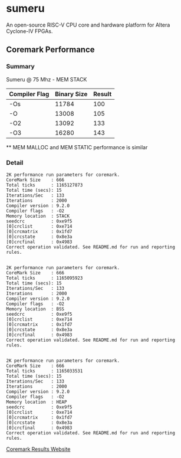 # sumeru
  An open-source RISC-V CPU core and hardware platform for Altera Cyclone-IV FPGAs.

## Coremark Performance

### Summary

Sumeru @ 75 Mhz - MEM STACK

Compiler Flag | Binary Size | Result
------------- | ----------- | ------
-Os | 11784 | 100
-O | 13008 | 105
-O2 | 13092 | 133
-O3 | 16280 | 143

** MEM MALLOC and MEM STATIC performance is similar


### Detail

```
2K performance run parameters for coremark.
CoreMark Size    : 666
Total ticks      : 1165127873
Total time (secs): 15
Iterations/Sec   : 133
Iterations       : 2000
Compiler version : 9.2.0
Compiler flags   : -O2
Memory location  : STACK
seedcrc          : 0xe9f5
[0]crclist       : 0xe714
[0]crcmatrix     : 0x1fd7
[0]crcstate      : 0x8e3a
[0]crcfinal      : 0x4983
Correct operation validated. See README.md for run and reporting rules.


2K performance run parameters for coremark.
CoreMark Size    : 666
Total ticks      : 1165095923
Total time (secs): 15
Iterations/Sec   : 133
Iterations       : 2000
Compiler version : 9.2.0
Compiler flags   : -O2
Memory location  : BSS
seedcrc          : 0xe9f5
[0]crclist       : 0xe714
[0]crcmatrix     : 0x1fd7
[0]crcstate      : 0x8e3a
[0]crcfinal      : 0x4983
Correct operation validated. See README.md for run and reporting rules.


2K performance run parameters for coremark.
CoreMark Size    : 666
Total ticks      : 1165033531
Total time (secs): 15
Iterations/Sec   : 133
Iterations       : 2000
Compiler version : 9.2.0
Compiler flags   : -O2
Memory location  : HEAP
seedcrc          : 0xe9f5
[0]crclist       : 0xe714
[0]crcmatrix     : 0x1fd7
[0]crcstate      : 0x8e3a
[0]crcfinal      : 0x4983
Correct operation validated. See README.md for run and reporting rules.
```

[Coremark Results Website](https://www.eembc.org/coremark/scores.php)
